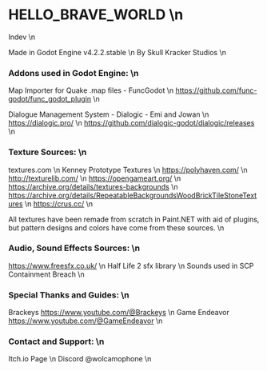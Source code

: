 # HELLO_BRAVE_WORLD \n
 
Indev \n

Made in Godot Engine v4.2.2.stable \n
By Skull Kracker Studios \n

###	Addons used in Godot Engine: \n
Map Importer for Quake .map files - FuncGodot \n
https://github.com/func-godot/func_godot_plugin \n

Dialogue Management System - Dialogic - Emi and Jowan \n
https://dialogic.pro/ \n
https://github.com/dialogic-godot/dialogic/releases \n

###	Texture Sources: \n
textures.com \n
Kenney Prototype Textures \n
https://polyhaven.com/ \n
http://texturelib.com/ \n
https://opengameart.org/ \n
https://archive.org/details/textures-backgrounds \n
https://archive.org/details/RepeatableBackgroundsWoodBrickTileStoneTextures \n
https://crus.cc/ \n

All textures have been remade from scratch in Paint.NET with aid of plugins, but pattern designs and colors have come from these sources. \n

###	Audio, Sound Effects Sources: \n
https://www.freesfx.co.uk/ \n
Half Life 2 sfx library \n
Sounds used in SCP Containment Breach \n


###	Special Thanks and Guides: \n
Brackeys https://www.youtube.com/@Brackeys \n
Game Endeavor https://www.youtube.com/@GameEndeavor \n

###	Contact and Support: \n
Itch.io Page \n
Discord @wolcamophone \n